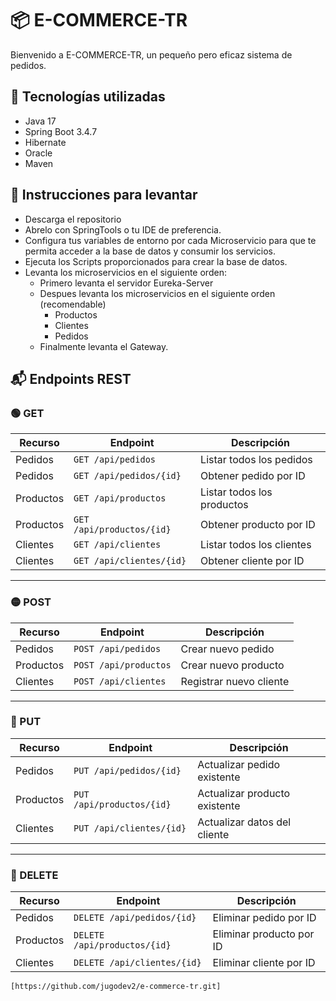 # 📦 E-COMMERCE-TR

Bienvenido a E-COMMERCE-TR, un pequeño pero eficaz sistema de pedidos.

## 🚀 Tecnologías utilizadas

- Java 17
- Spring Boot 3.4.7
- Hibernate
- Oracle
- Maven

## 📄 Instrucciones para levantar
- Descarga el repositorio
- Abrelo con SpringTools o tu IDE de preferencia.
- Configura tus variables de entorno por cada Microservicio para que te permita acceder a la base de datos y consumir los servicios.
- Ejecuta los Scripts proporcionados para crear la base de datos.
- Levanta los microservicios en el siguiente orden:
  - Primero levanta el servidor Eureka-Server
  - Despues levanta los microservicios en el siguiente orden (recomendable)
    - Productos
    - Clientes
    - Pedidos
  - Finalmente levanta el Gateway.
    
## 📬 Endpoints REST

### 🟢 GET

| Recurso   | Endpoint                        | Descripción                      |
|-----------|----------------------------------|----------------------------------|
| Pedidos   | `GET /api/pedidos`              | Listar todos los pedidos         |
| Pedidos   | `GET /api/pedidos/{id}`         | Obtener pedido por ID            |
| Productos | `GET /api/productos`            | Listar todos los productos       |
| Productos | `GET /api/productos/{id}`       | Obtener producto por ID          |
| Clientes  | `GET /api/clientes`             | Listar todos los clientes        |
| Clientes  | `GET /api/clientes/{id}`        | Obtener cliente por ID           |

---

### 🟡 POST

| Recurso   | Endpoint                        | Descripción                      |
|-----------|----------------------------------|----------------------------------|
| Pedidos   | `POST /api/pedidos`             | Crear nuevo pedido               |
| Productos | `POST /api/productos`           | Crear nuevo producto             |
| Clientes  | `POST /api/clientes`            | Registrar nuevo cliente          |

---

### 🔵 PUT

| Recurso   | Endpoint                        | Descripción                      |
|-----------|----------------------------------|----------------------------------|
| Pedidos   | `PUT /api/pedidos/{id}`         | Actualizar pedido existente      |
| Productos | `PUT /api/productos/{id}`       | Actualizar producto existente    |
| Clientes  | `PUT /api/clientes/{id}`        | Actualizar datos del cliente     |

---

### 🔴 DELETE

| Recurso   | Endpoint                        | Descripción                      |
|-----------|----------------------------------|----------------------------------|
| Pedidos   | `DELETE /api/pedidos/{id}`      | Eliminar pedido por ID           |
| Productos | `DELETE /api/productos/{id}`    | Eliminar producto por ID         |
| Clientes  | `DELETE /api/clientes/{id}`     | Eliminar cliente por ID          |
```bash
[https://github.com/jugodev2/e-commerce-tr.git]

